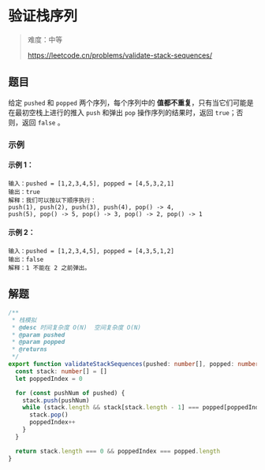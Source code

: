 # 验证栈序列

> 难度：中等
>
> https://leetcode.cn/problems/validate-stack-sequences/

## 题目

给定 `pushed` 和 `popped` 两个序列，每个序列中的 **值都不重复**，只有当它们可能是在最初空栈上进行的推入 `push` 和弹出 `pop` 操作序列的结果时，返回 `true`；否则，返回 `false` 。

### 示例

#### 示例 1：

```
输入：pushed = [1,2,3,4,5], popped = [4,5,3,2,1]
输出：true
解释：我们可以按以下顺序执行：
push(1), push(2), push(3), push(4), pop() -> 4,
push(5), pop() -> 5, pop() -> 3, pop() -> 2, pop() -> 1
```

#### 示例 2：

```
输入：pushed = [1,2,3,4,5], popped = [4,3,5,1,2]
输出：false
解释：1 不能在 2 之前弹出。
```

## 解题

```ts 
/**
 * 栈模拟
 * @desc 时间复杂度 O(N)  空间复杂度 O(N)
 * @param pushed
 * @param popped
 * @returns
 */
export function validateStackSequences(pushed: number[], popped: number[]): boolean {
  const stack: number[] = []
  let poppedIndex = 0

  for (const pushNum of pushed) {
    stack.push(pushNum)
    while (stack.length && stack[stack.length - 1] === popped[poppedIndex]) {
      stack.pop()
      poppedIndex++
    }
  }

  return stack.length === 0 && poppedIndex === popped.length
}
```